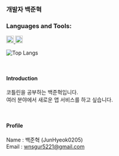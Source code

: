 ### 개발자 백준혁
<!--
- 🔭 I’m currently working on ...
- 🌱 I’m currently learning ...
- 👯 I’m looking to collaborate on ...
- 🤔 I’m looking for help with ...
- 💬 Ask me about ...
- 📫 How to reach me: ...
- 😄 Pronouns: ...
- ⚡ Fun fact: ...
-->


<h3 align="left">Languages and Tools:</h3>
<p align="left"> <a href="https://kotlinlang.org" target="_blank" rel="noreferrer"> <img src="https://www.vectorlogo.zone/logos/kotlinlang/kotlinlang-icon.svg" alt="kotlin" width=20" height=20"/> </a> <a href="https://www.sqlite.org/" target="_blank" rel="noreferrer"> <img src="https://www.vectorlogo.zone/logos/sqlite/sqlite-icon.svg" alt="sqlite" width="20" height="20"/> </a> </p>

![Top Langs](https://github-readme-stats.vercel.app/api/top-langs/?username=JunHyeok0205&layout=compact&theme=demo)

<br>

#### Introduction
코틀린을 공부하는 백준혁입니다.    
여러 분야에서 새로운 앱 서비스를 하고 싶습니다.

<br>

#### Profile
Name : 백준혁 (JunHyeok0205)    
Email : wnsgur5221@gmail.com
